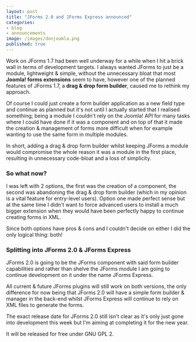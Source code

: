 ```yaml
---
layout: post
title: "JForms 2.0 and JForms Express announced"
categories:
- blog
- announcements
image: /images/donjoomla.png
published: true
---
```


Work on JForms 1.7 had been well underway for a while when I hit a brick wall in terms of development targets. I always wanted JForms to just be a module, lightweight & simple, without the unnecessary bloat that most **Joomla! forms extensions** seem to have, however one of the planned features of JForms 1.7, a **drag & drop form builder**, caused me to rethink my approach.

Of course I could just create a form builder application as a new field type and continue as planned but it's not until I actually started that I realised something; being a module I couldn't rely on the Joomla! API for many tasks where I could have done if it was a component and on top of that it made the creation & management of forms more difficult when for example wanting to use the same form in multiple modules.

In short, adding a drag & drop form builder whilst keeping JForms a module would compromise the whole reason it was a module in the first place, resulting in unnecessary code-bloat and a loss of simplicity.

### So what now?

I was left with 2 options, the first was the creation of a component, the second was abandoning the drag & drop form builder (which in my opinion is a vital feature for entry-level users). Option one made perfect sense but at the same time I didn't want to force advanced users to install a much bigger extension when they would have been perfectly happy to continue creating forms in XML.

Since both options have pros & cons and I couldn't decide on either I did the only logical thing: both!

### Splitting into JForms 2.0 & JForms Express

JForms 2.0 is going to be the JForms component with said form builder capabilities and rather than shelve the JForms module I am going to continue development on it under the name JForms Express.

All current & future JForms plugins will still work on both versions, the only difference for now being that JForms 2.0 will have a simple form builder & manager in the back-end whilst JForms Express will continue to rely on XML files to generate the forms.

The exact release date for JForms 2.0 still isn't clear as it's only just gone into development this week but I'm aiming at completing it for the new year.

It will be released for free under GNU GPL 2.

